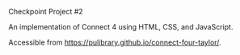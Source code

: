 Checkpoint Project #2

An implementation of Connect 4 using HTML, CSS, and JavaScript.

Accessible from https://pulibrary.github.io/connect-four-taylor/.
